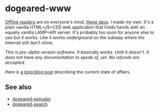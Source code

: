 # dogeared-www

[Offline readers](https://guardianproject.info/apps/courier/) are on everyone's mind, [these days](http://amitp.blogspot.com/2014/05/extracting-safaris-reading-list.html). I made my own. It's a plain vanilla HTML+JS+CSS web application that holds hands with an equally vanilla LAMP+API server. It's probably too soon for anyone else to use but it works. Like it works underground on the subway where the Internet still don't shine.

*This is pre-alpha version software. It basically works. Until it doesn't. It does not have any documentation to speak of, yet. No refunds are accepted.*

Here is [a long blog post](http://www.aaronland.info/weblog/2014/05/12/non/#dogeared) describing the current state of affairs.

## See also

* [dogeared-extruder](https://github.com/straup/dogeared-extruder)
* [dogeared-search](https://github.com/straup/dogeared-search)
